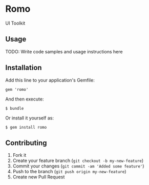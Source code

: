 # Romo

UI Toolkit

## Usage

TODO: Write code samples and usage instructions here

## Installation

Add this line to your application's Gemfile:

    gem 'romo'

And then execute:

    $ bundle

Or install it yourself as:

    $ gem install romo

## Contributing

1. Fork it
2. Create your feature branch (`git checkout -b my-new-feature`)
3. Commit your changes (`git commit -am 'Added some feature'`)
4. Push to the branch (`git push origin my-new-feature`)
5. Create new Pull Request
